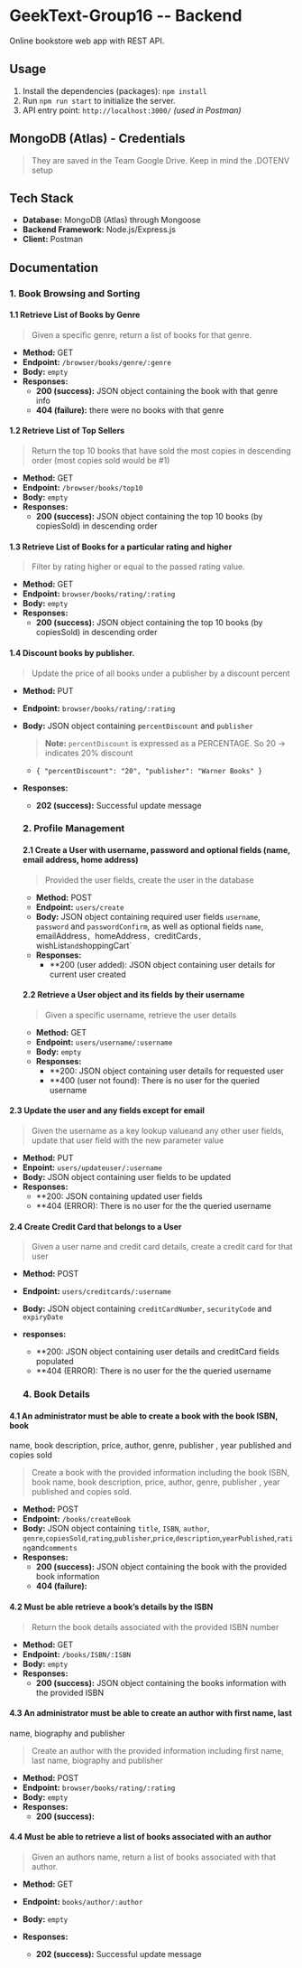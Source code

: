 # GeekText-Group16 -- Backend

Online bookstore web app with REST API.

## Usage

1. Install the dependencies (packages): `npm install`
2. Run `npm run start` to initialize the server.
3. API entry point: `http://localhost:3000/` _(used in Postman)_

## MongoDB (Atlas) - Credentials

> They are saved in the Team Google Drive. Keep in mind the .DOTENV setup

## Tech Stack

- **Database:** MongoDB (Atlas) through Mongoose
- **Backend Framework:** Node.js/Express.js
- **Client:** Postman

## Documentation

### 1. Book Browsing and Sorting

#### 1.1 Retrieve List of Books by Genre

> Given a specific genre, return a list of books for that genre.

- **Method:** GET
- **Endpoint:** `/browser/books/genre/:genre`
- **Body:** `empty`
- **Responses:**
  - **200 (success):** JSON object containing the book with that genre info
  - **404 (failure):** there were no books with that genre

#### 1.2 Retrieve List of Top Sellers

> Return the top 10 books that have sold the most copies in descending order (most copies sold would be #1)

- **Method:** GET
- **Endpoint:** `/browser/books/top10`
- **Body:** `empty`
- **Responses:**
  - **200 (success):** JSON object containing the top 10 books (by copiesSold) in descending order

#### 1.3 Retrieve List of Books for a particular rating and higher

> Filter by rating higher or equal to the passed rating value.

- **Method:** GET
- **Endpoint:** `browser/books/rating/:rating`
- **Body:** `empty`
- **Responses:**
  - **200 (success):** JSON object containing the top 10 books (by copiesSold) in descending order

#### 1.4 Discount books by publisher.

> Update the price of all books under a publisher by a discount percent

- **Method:** PUT
- **Endpoint:** `browser/books/rating/:rating`
- **Body:** JSON object containing `percentDiscount` and `publisher`
  > **Note:** `percentDiscount` is expressed as a PERCENTAGE. So 20 -> indicates 20% discount
  - `{
  "percentDiscount": "20",
    "publisher": "Warner Books"
}`
- **Responses:**

  - **202 (success):** Successful update message

  ### 2. Profile Management

  #### 2.1 Create a User with username, password and optional fields (name, email address, home address)

  > Provided the user fields, create the user in the database

  - **Method:** POST
  - **Endpoint:** `users/create`
  - **Body:** JSON object containing required user fields `username`, `password` and `passwordConfirm`, as well as optional fields `name`, emailAddress`, `homeAddress`, `creditCards`, `wishList`and`shoppingCart`
  - **Responses:**
    - **200 (user added): JSON object containing user details for current user created

  #### 2.2 Retrieve a User object and its fields by their username

  > Given a specific username, retrieve the user details

  - **Method:** GET
  - **Endpoint:** `users/username/:username`
  - **Body:** `empty`
  - **Responses:**
    - **200: JSON object containing user details for requested user
    - **400 (user not found): There is no user for the queried username

#### 2.3 Update the user and any fields except for email

> Given the username as a key lookup valueand any other user fields, update that user field with the new parameter value

- **Method:** PUT
- **Enpoint:** `users/updateuser/:username`
- **Body:** JSON object containing user fields to be updated
- **Responses:**
  - **200: JSON containing updated user fields
  - **404 (ERROR): There is no user for the the queried username

#### 2.4 Create Credit Card that belongs to a User

> Given a user name and credit card details, create a credit card for that user

- **Method:** POST
- **Endpoint:** `users/creditcards/:username`
- **Body:** JSON object containing `creditCardNumber`, `securityCode` and `expiryDate`
- **responses:**
  - **200: JSON object containing user details and creditCard fields populated
  - **404 (ERROR): There is no user for the the queried username
  
  ### 4. Book Details

#### 4.1 An administrator must be able to create a book with the book ISBN, book
name, book description, price, author, genre, publisher , year published and
copies sold

> Create a book with the provided information including the book ISBN, book
name, book description, price, author, genre, publisher , year published and
copies sold.

- **Method:** POST
- **Endpoint:** `/books/createBook`
- **Body:** JSON object containing `title`, `ISBN`, `author`, `genre`,`copiesSold`,`rating`,`publisher`,`price`,`description`,`yearPublished`,`rating`and`comments`
- **Responses:**
  - **200 (success):** JSON object containing the book with the provided book information 
  - **404 (failure):** 

#### 4.2 Must be able retrieve a book’s details by the ISBN

> Return the book details associated with the provided ISBN number

- **Method:** GET
- **Endpoint:** `/books/ISBN/:ISBN`
- **Body:** `empty`
- **Responses:**
  - **200 (success):** JSON object containing the books information with the provided ISBN

#### 4.3 An administrator must be able to create an author with first name, last
name, biography and publisher

> Create an author with the provided information including first name, last
name, biography and publisher

- **Method:** POST
- **Endpoint:** `browser/books/rating/:rating`
- **Body:** `empty`
- **Responses:**
  - **200 (success):** 

#### 4.4 Must be able to retrieve a list of books associated with an author

> Given an authors name, return a list of books associated with that author.

- **Method:** GET
- **Endpoint:** `books/author/:author`
- **Body:** `empty`
- **Responses:**

  - **202 (success):** Successful update message

  
  

